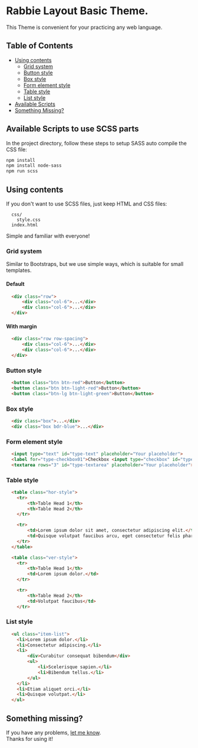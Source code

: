 # Rabbie Layout Basic Theme.
This Theme is convenient for your practicing any web language.

## Table of Contents
- [Using contents](#using-content)
  - [Grid system](#grid-system)
  - [Button style](#button-style)
  - [Box style](#box-style)
  - [Form element style](#form-element-style)
  - [Table style](#table-style)
  - [List style](#list-style)
- [Available Scripts](#available-scripts)
- [Something Missing?](#something-missing)

## Available Scripts to use SCSS parts
In the project directory, follow these steps to setup SASS auto compile the CSS file:

```sh
npm install
npm install node-sass
npm run scss
```

## Using contents
If you don't want to use SCSS files, just keep HTML and CSS files:
```
  css/
    style.css
  index.html
```

Simple and familiar with everyone!

### Grid system
Similar to Bootstraps, but we use simple ways, which is suitable for small templates.
#### Default
```html
  <div class="row">
      <div class="col-6">...</div>
      <div class="col-6">...</div>
  </div>
```

#### With margin
```html
  <div class="row row-spacing">
      <div class="col-6">...</div>
      <div class="col-6">...</div>
  </div>
```

### Button style
```html
  <button class="btn btn-red">Button</button>
  <button class="btn btn-light-red">Button</button>
  <button class="btn-lg btn-light-green">Button</button>
```

### Box style
```html
  <div class="box">...</div>
  <div class="box bdr-blue">...</div>
```

### Form element style
```html
  <input type="text" id="type-text" placeholder="Your placeholder">
  <label for="type-checkbox01">Checkbox <input type="checkbox" id="type-checkbox01" checked="checked"></label>
  <textarea rows="3" id="type-textarea" placeholder="Your placeholder"></textarea>
```

### Table style
```html
  <table class="hor-style">
    <tr>
        <th>Table Head 1</th>
        <th>Table Head 2</th>
    </tr>

    <tr>
        <td>Lorem ipsum dolor sit amet, consectetur adipiscing elit.</td>
        <td>Quisque volutpat faucibus arcu, eget consectetur felis pharetra quis.</td>
    </tr>
  </table>

  <table class="ver-style">
    <tr>
        <th>Table Head 1</th>
        <td>Lorem ipsum dolor.</td>
    </tr>

    <tr>
        <th>Table Head 2</th>
        <td>Volutpat faucibus</td>
    </tr>
```

### List style
```html
  <ul class="item-list">
    <li>Lorem ipsum dolor.</li>
    <li>Consectetur adipiscing.</li>
    <li>
        <div>Curabitur consequat bibendum</div>
        <ul>
            <li>Scelerisque sapien.</li>
            <li>Bibendum tellus.</li>
        </ul>
    </li>
    <li>Etiam aliquet orci.</li>
    <li>Quisque volutpat.</li>
  </ul>
```

## Something missing?

If you have any problems, [let me know](https://github.com/hocwebchuan/Layout-theme-basic/issues).<br>
Thanks for using it!
